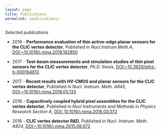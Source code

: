 ```yaml
---
layout: page
title: Publications
permalink: /publications/
---
```



*Selected publications*

- 2019 - **Performance evaluation of thin active-edge planar
  sensors for the CLIC vertex detector**, Published
  in *Nucl.Instrum.Meth.A*, [DOI:~10.1016/j.nima.2019.162850][link_publi_1]

- 2017 - **Test-beam measurements and simulation studies of thin
  pixel sensors for the CLIC vertex detector**, *Ph.D. thesis*,
  [DOI:~10.3929/ethz-b-000164813][link_publi_2]

- 2017 - **Recent results with HV-CMOS and planar sensors for the
  CLIC vertex detector**, Published in *Nucl. Instrum. Meth. A845*,
  [DOI:~10.1016/j.nima.2016.05.133][link_publi_3]

- 2016 - **Capacitively coupled hybrid pixel assemblies for the CLIC vertex detector**, Published in *Nucl Instruments and Methods in Physics Research Section A*, [DOI: 10.1016/j.nima.2016.03.072][link_publi_4]

- 2016 - **CLIC vertex detector R\&D**, Published in *Nucl. Instrum. Meth. A824*, [DOI:~10.1016/j.nima.2015.08.072][link_publi_5]

[link_publi_1]: https://www.sciencedirect.com/science/article/pii/S0168900219312781
[link_publi_2]: https://doi.org/10.3929/ethz-b-000164813 
[link_publi_3]: http://dx.doi.org/10.1016/j.nima.2016.05.133
[link_publi_4]: https://doi.org/10.1016/j.nima.2016.03.072
[link_publi_5]: http://dx.doi.org/10.1016/j.nima.2015.08.072